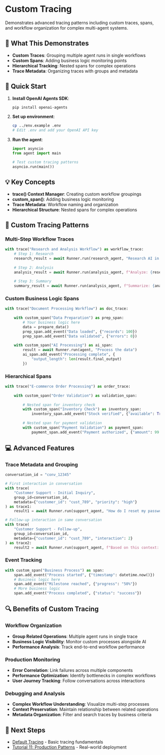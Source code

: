 # Custom Tracing

Demonstrates advanced tracing patterns including custom traces, spans, and workflow organization for complex multi-agent systems.

## 🎯 What This Demonstrates

- **Custom Traces**: Grouping multiple agent runs in single workflows
- **Custom Spans**: Adding business logic monitoring points
- **Hierarchical Tracking**: Nested spans for complex operations
- **Trace Metadata**: Organizing traces with groups and metadata

## 🚀 Quick Start

1. **Install OpenAI Agents SDK**:
   ```bash
   pip install openai-agents
   ```

2. **Set up environment**:
   ```bash
   cp ../env.example .env
   # Edit .env and add your OpenAI API key
   ```

3. **Run the agent**:
   ```python
   import asyncio
   from agent import main
   
   # Test custom tracing patterns
   asyncio.run(main())
   ```

## 💡 Key Concepts

- **trace() Context Manager**: Creating custom workflow groupings
- **custom_span()**: Adding business logic monitoring
- **Trace Metadata**: Workflow naming and organization
- **Hierarchical Structure**: Nested spans for complex operations

## 🧪 Custom Tracing Patterns

### Multi-Step Workflow Traces
```python
with trace("Research and Analysis Workflow") as workflow_trace:
    # Step 1: Research
    research_result = await Runner.run(research_agent, "Research AI in healthcare")
    
    # Step 2: Analysis  
    analysis_result = await Runner.run(analysis_agent, f"Analyze: {research_result.final_output}")
    
    # Step 3: Summary
    summary_result = await Runner.run(analysis_agent, f"Summarize: {analysis_result.final_output}")
```

### Custom Business Logic Spans
```python
with trace("Document Processing Workflow") as doc_trace:
    
    with custom_span("Data Preparation") as prep_span:
        # Your business logic here
        data = prepare_data()
        prep_span.add_event("Data loaded", {"records": 100})
        prep_span.add_event("Data validated", {"errors": 0})
        
    with custom_span("AI Processing") as ai_span:
        result = await Runner.run(agent, "Process the data")
        ai_span.add_event("Processing complete", {
            "output_length": len(result.final_output)
        })
```

### Hierarchical Spans
```python
with trace("E-commerce Order Processing") as order_trace:
    
    with custom_span("Order Validation") as validation_span:
        
        # Nested span for inventory check
        with custom_span("Inventory Check") as inventory_span:
            inventory_span.add_event("Stock verified", {"available": True})
        
        # Nested span for payment validation
        with custom_span("Payment Validation") as payment_span:
            payment_span.add_event("Payment authorized", {"amount": 99.99})
```

## 💻 Advanced Features

### Trace Metadata and Grouping
```python
conversation_id = "conv_12345"

# First interaction in conversation
with trace(
    "Customer Support - Initial Inquiry",
    group_id=conversation_id,
    metadata={"customer_id": "cust_789", "priority": "high"}
) as trace1:
    result1 = await Runner.run(support_agent, "How do I reset my password?")

# Follow-up interaction in same conversation
with trace(
    "Customer Support - Follow-up",
    group_id=conversation_id,
    metadata={"customer_id": "cust_789", "interaction": 2}
) as trace2:
    result2 = await Runner.run(support_agent, f"Based on this context: {result1.final_output}")
```

### Event Tracking
```python
with custom_span("Business Process") as span:
    span.add_event("Process started", {"timestamp": datetime.now()})
    # Business logic here
    span.add_event("Milestone reached", {"progress": "50%"})
    # More business logic
    span.add_event("Process completed", {"status": "success"})
```

## 🔍 Benefits of Custom Tracing

### Workflow Organization
- **Group Related Operations**: Multiple agent runs in single trace
- **Business Logic Visibility**: Monitor custom processes alongside AI
- **Performance Analysis**: Track end-to-end workflow performance

### Production Monitoring
- **Error Correlation**: Link failures across multiple components
- **Performance Optimization**: Identify bottlenecks in complex workflows
- **User Journey Tracking**: Follow conversations across interactions

### Debugging and Analysis
- **Complex Workflow Understanding**: Visualize multi-step processes
- **Context Preservation**: Maintain relationship between related operations
- **Metadata Organization**: Filter and search traces by business criteria

## 🔗 Next Steps

- [Default Tracing](../10_1_default_tracing/README.md) - Basic tracing fundamentals
- [Tutorial 11: Production Patterns](../../11_production_patterns/README.md) - Real-world deployment
